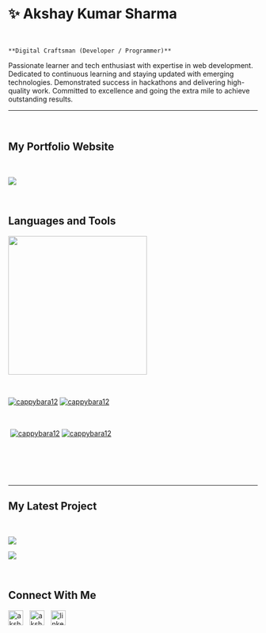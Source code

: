 <h1>✨ Akshay Kumar Sharma</h1>
<br /> 

                    
`**Digital Craftsman (Developer / Programmer)**`

                    

<p align="left">Passionate learner and tech enthusiast with expertise in web
development. Dedicated to continuous learning and staying updated
with emerging technologies. Demonstrated success in hackathons and
delivering high-quality work. Committed to excellence and going
the extra mile to achieve outstanding results.
</p>

---
<br />

                    
<h2>My Portfolio Website</h2> 
<br />
<p><a href="https://dev-voyager.netlify.app/" target="_blank"><img align="center" src="https://github-readme-stats.vercel.app/api/pin/?username=cappybara12&repo=RESUME-SITE&theme=nightowl&show_owner=true#gh-dark-mode-only"/></a></p>
<br />

<h2>Languages and Tools</h2> 
<p align="left">
<img width="280px"  src="https://skillicons.dev/icons?i=html,css,js,react,bootstrap,nodejs,express,react,nextjs,tailwind,vscode,aws,git,github,docker,kubernetes,swarm,azure,terraform&perline=7"  />
</p>
<br />

                    

<p><a href="https://github.com/cappybara12#gh-dark-mode-only" target="_blank"><img align="center" src="https://github-readme-stats.vercel.app/api/top-langs/?username=cappybara12&langs_count=6&show_icon=true&layout=compact&theme=nightowl#gh-dark-mode-only" alt="cappybara12" /></a>
  <a href="https://github.com/cappybara12#gh-light-mode-only" target="_blank"><img align="center" src="https://github-readme-stats.vercel.app/api/top-langs/?username=cappybara12&langs_count=6&show_icon=true&layout=compact&theme=vue#gh-light-mode-only" alt="cappybara12" /></a>
</p>

<br />

<p>&nbsp;<a href="https://github.com/cappybara12#gh-dark-mode-only" target="_blank"><img align="center" src="https://github-readme-stats.vercel.app/api?username=cappybara12&count_private=true&show_icons=true&theme=nightowl#gh-dark-mode-only" alt="cappybara12" /></a>
<a href="https://github.com/cappybara12#gh-light-mode-only" target="_blank"><img align="center" src="https://github-readme-stats.vercel.app/api?username=cappybara12&count_private=true&show_icons=true&theme=vue#gh-light-mode-only" alt="cappybara12" /></a>
</p> 
<br>
<br />

<br/>
<br />


---


                    

<h2>My Latest Project</h2> 
<br />
<p><a href="https://github.com/cappybara12/Resume_ManagerMSIT#gh-dark-mode-only" target="_blank"><img align="center" src="https://github-readme-stats.vercel.app/api/pin/?username=cappybara12&repo=Resume_ManagerMSIT&theme=nightowl&show_owner=true#gh-dark-mode-only"/></a></p>
<p><a href="https://github.com/cappybara12/Resume_ManagerMSIT#gh-light-mode-only" target="_blank"><img align="center" src="https://github-readme-stats.vercel.app/api/pin/?username=cappybara12&repo=Resume_ManagerMSIT&theme=vue&show_owner=true#gh-light-mode-only"/></a></p>
<br />


                    

<h2>Connect With Me</h2> 
<p align="left">
<a href="https://twitter.com/akshay___95" target="_blank"><img align="left" width="30px" style="padding-right:10px;" src="https://raw.githubusercontent.com/rahuldkjain/github-profile-readme-generator/master/src/images/icons/Social/twitter.svg" alt="akshay___95" /></a>
<a href="https://instagram.com/akshay._95" target="_blank"><img align="left" width="30px" style="padding-right:10px" src="https://raw.githubusercontent.com/rahuldkjain/github-profile-readme-generator/master/src/images/icons/Social/instagram.svg" alt="akshay._95" /></a>
<a href="linkedin.com/in/akshay-kumar-sharma-37aa55256/" target="_blank"><img align="left" alt="linkedin" width="30px" style="padding-right: 10px;" src="https://cdn.jsdelivr.net/gh/devicons/devicon/icons/linkedin/linkedin-original.svg" /></a>
</p>

                


            
